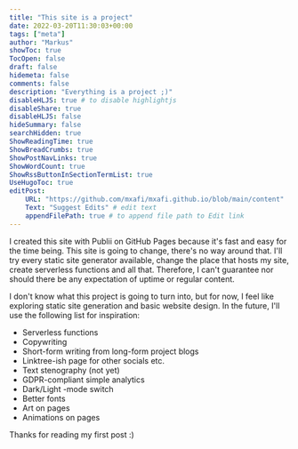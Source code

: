 ```yaml
---
title: "This site is a project"
date: 2022-03-20T11:30:03+00:00
tags: ["meta"]
author: "Markus"
showToc: true
TocOpen: false
draft: false
hidemeta: false
comments: false
description: "Everything is a project ;)"
disableHLJS: true # to disable highlightjs
disableShare: true
disableHLJS: false
hideSummary: false
searchHidden: true
ShowReadingTime: true
ShowBreadCrumbs: true
ShowPostNavLinks: true
ShowWordCount: true
ShowRssButtonInSectionTermList: true
UseHugoToc: true
editPost:
    URL: "https://github.com/mxafi/mxafi.github.io/blob/main/content"
    Text: "Suggest Edits" # edit text
    appendFilePath: true # to append file path to Edit link
---
```


I created this site with Publii on GitHub Pages because it's fast and easy for the time being. This site is going to change, there's no way around that. I'll try every static site generator available, change the place that hosts my site, create serverless functions and all that. Therefore, I can't guarantee nor should there be any expectation of uptime or regular content.

I don't know what this project is going to turn into, but for now, I feel like exploring static site generation and basic website design. In the future, I'll use the following list for inspiration:

- Serverless functions
- Copywriting
- Short-form writing from long-form project blogs
- Linktree-ish page for other socials etc.
- Text stenography (not yet)
- GDPR-compliant simple analytics
- Dark/Light -mode switch
- Better fonts
- Art on pages
- Animations on pages

Thanks for reading my first post :)
